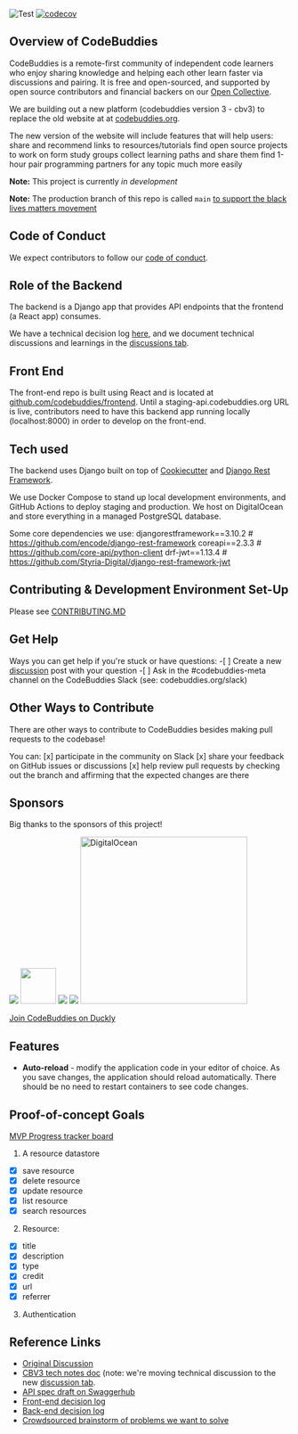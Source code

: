 ![Test](https://github.com/codebuddies/django-concept/workflows/Test/badge.svg)
[![codecov](https://codecov.io/gh/codebuddies/backend/branch/master/graph/badge.svg)](https://codecov.io/gh/codebuddies/backend)

## Overview of CodeBuddies

CodeBuddies is a remote-first community of independent code learners who enjoy sharing knowledge and helping each other learn faster via discussions and pairing. It is free and open-sourced, and supported by open source contributors and financial backers on our [Open Collective](https://opencollective.com/codebuddies).

We are building out a new platform (codebuddies version 3 - cbv3) to replace the old website at at [codebuddies.org](https://codebuddies.org).

The new version of the website will include features that will help users:
share and recommend links to resources/tutorials
find open source projects to work on
form study groups
collect learning paths and share them
find 1-hour pair programming partners for any topic much more easily

**Note:** This project is currently _in development_

**Note:** The production branch of this repo is called `main` [to support the black lives matters movement]

## Code of Conduct

We expect contributors to follow our [code of conduct](https://codebuddies.org/slack).

## Role of the Backend

The backend is a Django app that provides API endpoints that the frontend (a React app) consumes.

We have a technical decision log [here](https://github.com/codebuddies/backend/wiki/Decision-log), and we document technical discussions and learnings in the [discussions tab](https://github.com/codebuddies/backend/discussions).

## Front End

The front-end repo is built using React and is located at [github.com/codebuddies/frontend](https://github.com/codebuddies/frontend). Until a staging-api.codebuddies.org URL is live, contributors need to have this backend app running locally (localhost:8000) in order to develop on the front-end.

## Tech used

The backend uses Django built on top of [Cookiecutter](https://cookiecutter.readthedocs.io/en/1.7.0/) and [Django Rest Framework](https://www.django-rest-framework.org/).

We use Docker Compose to stand up local development environments, and GitHub Actions to deploy staging and production. We host on DigitalOcean and store everything in a managed PostgreSQL database.

Some core dependencies we use:
djangorestframework==3.10.2 # https://github.com/encode/django-rest-framework
coreapi==2.3.3 # https://github.com/core-api/python-client
drf-jwt==1.13.4 # https://github.com/Styria-Digital/django-rest-framework-jwt

## Contributing & Development Environment Set-Up

Please see [CONTRIBUTING.MD]

## Get Help

Ways you can get help if you're stuck or have questions: -[ ] Create a new [discussion](https://github.com/codebuddies/backend/discussions) post with your question -[ ] Ask in the #codebuddies-meta channel on the CodeBuddies Slack (see: codebuddies.org/slack)

## Other Ways to Contribute

There are other ways to contribute to CodeBuddies besides making pull requests to the codebase!

You can:
[x] participate in the community on Slack
[x] share your feedback on GitHub issues or discussions
[x] help review pull requests by checking out the branch and affirming that the expected changes are there

## Sponsors

Big thanks to the sponsors of this project!

<a href="https://opencollective.com/codebuddies/sponsor/0/website" target="_blank"><img src="https://opencollective.com/codebuddies/sponsor/0/avatar.svg"></a>
<a href="https://opencollective.com/codebuddies/sponsor/1/website" target="_blank"><img src="https://user-images.githubusercontent.com/4512699/117554546-324e7c80-b00d-11eb-98b6-0cdc02a3ca33.png" width="64"></a>
<a href="https://opencollective.com/codebuddies/sponsor/2/website" target="_blank"><img src="https://opencollective.com/codebuddies/sponsor/2/avatar.svg"></a>
<a href="https://opencollective.com/codebuddies/sponsor/3/website" target="_blank"><img src="https://opencollective.com/codebuddies/sponsor/3/avatar.svg"></a>
<a href="https://digitalocean.com/" target="_blank"><img src="https://opencollective-production.s3.us-west-1.amazonaws.com/a5c4c6d0-bfd4-11ea-991a-c3d30978b44b.png" width="300" alt="DigitalOcean"></a>

<a href="https://duckly.com/codebuddies/join?t=60ktFkh1Rqnd_AS1kR8ZGyH" target="_blank">Join CodeBuddies on Duckly</a>

## Features

- **Auto-reload** - modify the application code in your editor of choice. As you save changes, the application should reload automatically. There should be no need to restart containers to see code changes.
<!-- TODO -->

## Proof-of-concept Goals

[MVP Progress tracker board](https://github.com/codebuddies/backend/projects/1)

1. A resource datastore

- [x] save resource
- [x] delete resource
- [x] update resource
- [x] list resource
- [x] search resources

2. Resource:

- [x] title
- [x] description
- [x] type
- [x] credit
- [x] url
- [x] referrer

3. Authentication

## Reference Links

- [Original Discussion]
- [CBV3 tech notes doc] (note: we're moving technical discussion to the new [discussion tab](https://github.com/codebuddies/backend/discussions).
- [API spec draft on Swaggerhub]
- [Front-end decision log]
- [Back-end decision log]
- [Crowdsourced brainstorm of problems we want to solve]

<!-- TODO: # Findings -->

<!-- TODO: # Technologies Used -->

<!-- What codebuddies is building links: -->

[original discussion]: https://github.com/codebuddies/codebuddies/issues/1136
[cbv3 tech notes doc]: https://docs.google.com/document/d/1YuVO-v0n73ogoFIwpwJgI1Bkso8sP2mg5zqbX9FB3lU/edit
[crowdsourced brainstorm of problems we want to solve]: https://pad.riseup.net/p/BecKdThFsevRmmG_tqFa-keep

<!-- Contribution links -->

[contributing.md]: https://github.com/codebuddies/backend/blob/main/contributing.md
[see pr 127]: https://github.com/codebuddies/backend/issues/127

<!-- Howto links -->

[cloning a repository]: https://help.github.com/en/github/creating-cloning-and-archiving-repositories/cloning-a-repository
[fork a repo]: https://help.github.com/en/github/getting-started-with-github/fork-a-repo
[getting started]: https://www.docker.com/products/docker-desktop

<!-- Spec links -->

[api spec draft on swaggerhub]: https://app.swaggerhub.com/apis-docs/billglover/CodeBuddies/0.0.1
[front-end decision log]: https://github.com/codebuddies/frontend/wiki/Technical-decision-log
[back-end decision log]: https://github.com/codebuddies/backend/wiki/Decision-log

<!-- Reference links -->

[codebuddies v3 back-end]: https://github.com/codebuddies/backend
[codebuddies v3 front-end]: https://github.com/codebuddies/frontend
[to support the black lives matters movement]: https://www.zdnet.com/article/github-to-replace-master-with-alternative-term-to-avoid-slavery-references/
